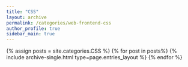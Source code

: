 ```yaml
---
title: "CSS"  
layout: archive   
permalink: /categories/web-frontend-css   
author_profile: true   
sidebar_main: true  
---
```


{% assign posts = site.categories.CSS %}
{% for post in posts%} {% include archive-single.html type=page.entries_layout %} {% endfor %}